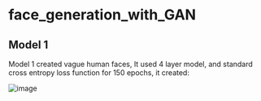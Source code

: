 # face_generation_with_GAN

## Model 1
Model 1 created vague human faces, It used 4 layer model, and standard cross entropy loss function
for 150 epochs, it created:

![image](https://github.com/user-attachments/assets/e1af19b1-0707-4a4f-89e0-0f6a51415a7a)


